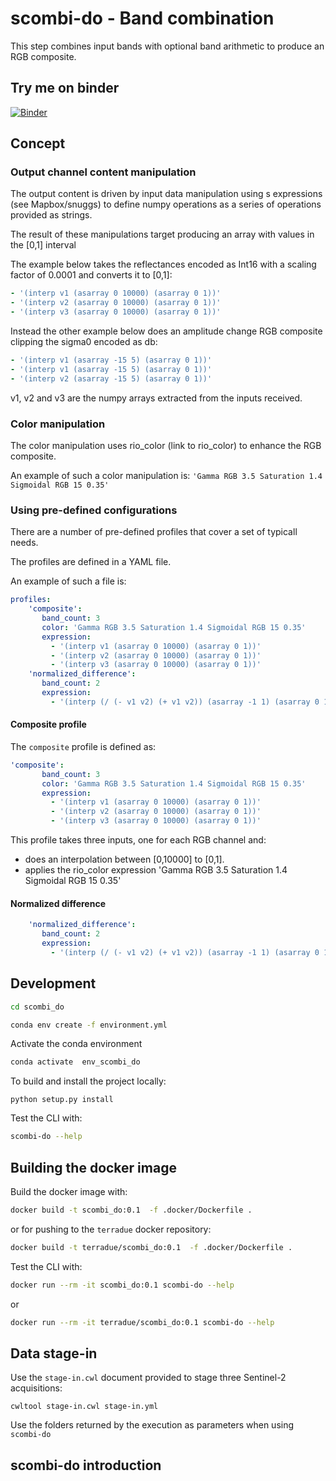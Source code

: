 # scombi-do - Band combination

This step combines input bands with optional band arithmetic to produce an RGB composite.

## Try me on binder

[![Binder](https://mybinder.org/badge_logo.svg)](https://mybinder.org/v2/gh/Terradue/scombi-do/HEAD?urlpath=lab%2Fdemo%2Fscombi-do-demo.ipynb)

## Concept

### Output channel content manipulation

The output content is driven by input data manipulation using s expressions (see Mapbox/snuggs) to define numpy operations as a series of operations provided as strings.

The result of these manipulations target producing an array with values in the [0,1] interval

The example below takes the reflectances encoded as Int16 with a scaling factor of 0.0001 and converts it to [0,1]:

```yaml
- '(interp v1 (asarray 0 10000) (asarray 0 1))'
- '(interp v2 (asarray 0 10000) (asarray 0 1))'
- '(interp v3 (asarray 0 10000) (asarray 0 1))'
```

Instead the other example below does an amplitude change RGB composite clipping the sigma0 encoded as db:

```yaml
- '(interp v1 (asarray -15 5) (asarray 0 1))'
- '(interp v1 (asarray -15 5) (asarray 0 1))'
- '(interp v2 (asarray -15 5) (asarray 0 1))'
```

v1, v2 and v3 are the numpy arrays extracted from the inputs received.

### Color manipulation

The color manipulation uses rio_color (link to rio_color) to enhance the RGB composite. 

An example of such a color manipulation is: `'Gamma RGB 3.5 Saturation 1.4 Sigmoidal RGB 15 0.35'`

### Using pre-defined configurations

There are a number of pre-defined profiles that cover a set of typicall needs.

The profiles are defined in a YAML file.

An example of such a file is:

```yaml
profiles:
    'composite':
       band_count: 3
       color: 'Gamma RGB 3.5 Saturation 1.4 Sigmoidal RGB 15 0.35' 
       expression: 
         - '(interp v1 (asarray 0 10000) (asarray 0 1))'
         - '(interp v2 (asarray 0 10000) (asarray 0 1))'
         - '(interp v3 (asarray 0 10000) (asarray 0 1))'
    'normalized_difference':
       band_count: 2
       expression:
         - '(interp (/ (- v1 v2) (+ v1 v2)) (asarray -1 1) (asarray 0 1))'
```

#### Composite profile

The `composite` profile is defined as:

```yaml
'composite':
       band_count: 3
       color: 'Gamma RGB 3.5 Saturation 1.4 Sigmoidal RGB 15 0.35' 
       expression: 
         - '(interp v1 (asarray 0 10000) (asarray 0 1))'
         - '(interp v2 (asarray 0 10000) (asarray 0 1))'
         - '(interp v3 (asarray 0 10000) (asarray 0 1))'
```

This profile takes three inputs, one for each RGB channel and:
- does an interpolation between [0,10000] to [0,1].
- applies the rio_color expression 'Gamma RGB 3.5 Saturation 1.4 Sigmoidal RGB 15 0.35' 

#### Normalized difference

```yaml
    'normalized_difference':
       band_count: 2
       expression:
         - '(interp (/ (- v1 v2) (+ v1 v2)) (asarray -1 1) (asarray 0 1))'
```


## Development 

```bash
cd scombi_do
```

```bash
conda env create -f environment.yml
```

Activate the conda environment

```bash
conda activate  env_scombi_do
```

To build and install the project locally:

```
python setup.py install
```

Test the CLI with:

```bash
scombi-do --help
```

## Building the docker image

Build the docker image with:

```bash
docker build -t scombi_do:0.1  -f .docker/Dockerfile .
```

or for pushing to the `terradue` docker repository:

```bash
docker build -t terradue/scombi_do:0.1  -f .docker/Dockerfile .
```

Test the CLI with:

```bash
docker run --rm -it scombi_do:0.1 scombi-do --help
```

or 

```bash
docker run --rm -it terradue/scombi_do:0.1 scombi-do --help
```

## Data stage-in

Use the `stage-in.cwl` document provided to stage three Sentinel-2 acquisitions:

```console
cwltool stage-in.cwl stage-in.yml
```

Use the folders returned by the execution as parameters when using `scombi-do` 

## scombi-do introduction


